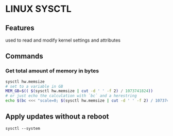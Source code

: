 # LINUX SYSCTL

## Features
used to read and modify kernel settings and attributes

## Commands

### Get total amount of memory in bytes
```bash
sysctl hw.memsize
# set to a variable in GB
MEM_GB=$(( $(sysctl hw.memsize | cut -d ' ' -f 2) / 1073741824))
# or just echo the calculation with `bc` and a herestring
echo $(bc <<< "scale=0; $(sysctl hw.memsize | cut -d ' ' -f 2) / 1073741824")
```

## Apply updates without a reboot
`sysctl --system`